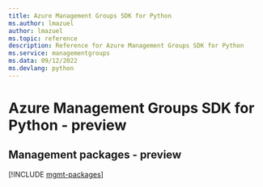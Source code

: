 ```yaml
---
title: Azure Management Groups SDK for Python
ms.author: lmazuel
author: lmazuel
ms.topic: reference
description: Reference for Azure Management Groups SDK for Python
ms.service: managementgroups
ms.data: 09/12/2022
ms.devlang: python
---
```

# Azure Management Groups SDK for Python - preview

## Management packages - preview
[!INCLUDE [mgmt-packages](management-groups-mgmt-index.md)]
